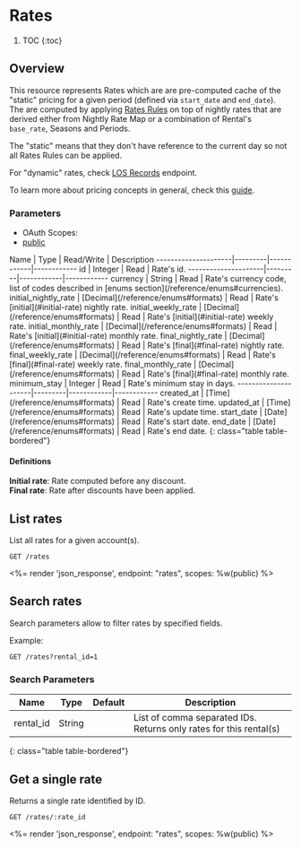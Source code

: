 # Rates

1. TOC
{:toc}

## Overview

This resource represents Rates which are are pre-computed cache of the "static" pricing for a given period (defined via `start_date` and `end_date`). The are computed by applying [Rates Rules](/reference/endpoints/rates_rules/) on top of nightly rates that are derived either from Nightly Rate Map or a combination of Rental's `base_rate`, Seasons and Periods.  

The "static" means that they don't have reference to the current day so not all Rates Rules can be applied.

For "dynamic" rates, check [LOS Records](/reference/endpoints/los_records/) endpoint.

To learn more about pricing concepts in general, check this [guide](guides/pricing-concepts/).

### Parameters
<ul class="nav nav-pills" role="tablist">
  <li class="disabled"><a>OAuth Scopes:</a></li>
  <li class="active"><a href="#public" role="tab" data-toggle="pill">public</a></li>
</ul>
<div class="tab-content" markdown="1">
  <div class="tab-pane active" id="public" markdown="1">
Name                 | Type    | Read/Write | Description
---------------------|---------|------------|------------
id                   | Integer | Read       | Rate's id.
---------------------|---------|------------|------------
currency             | String  | Read       | Rate's currency code, list of codes described in [enums section](/reference/enums#currencies).
initial_nightly_rate | [Decimal](/reference/enums#formats) | Read       | Rate's [initial](#initial-rate) nightly rate.
initial_weekly_rate  | [Decimal](/reference/enums#formats) | Read       | Rate's [initial](#initial-rate) weekly rate.
initial_monthly_rate | [Decimal](/reference/enums#formats) | Read       | Rate's [initial](#initial-rate) monthly rate.
final_nightly_rate   | [Decimal](/reference/enums#formats) | Read       | Rate's [final](#final-rate) nightly rate.
final_weekly_rate    | [Decimal](/reference/enums#formats) | Read       | Rate's [final](#final-rate) weekly rate.
final_monthly_rate   | [Decimal](/reference/enums#formats) | Read       | Rate's [final](#final-rate) monthly rate.
minimum_stay         | Integer | Read       | Rate's minimum stay in days.
---------------------|---------|------------|------------
created_at           | [Time](/reference/enums#formats) | Read       | Rate's create time.
updated_at           | [Time](/reference/enums#formats) | Read       | Rate's update time.
start_date           | [Date](/reference/enums#formats) | Read       | Rate's start date.
end_date             | [Date](/reference/enums#formats) | Read       | Rate's end date.
{: class="table table-bordered"}
  </div>
</div>

<div class="callout callout-info">
  <h4>Definitions</h4>
  <strong>Initial rate</strong>: Rate computed before any discount.<br>
  <strong>Final rate</strong>: Rate after discounts have been applied.
</div>

## List rates

List all rates for a given account(s).

~~~
GET /rates
~~~

<%= render 'json_response', endpoint: "rates", scopes: %w(public) %>

## Search rates

Search parameters allow to filter rates by specified fields.

Example:

~~~
GET /rates?rental_id=1
~~~

### Search Parameters

Name             | Type    | Default | Description
-----------------|---------|---------|-------------
rental_id        | String  |         | List of comma separated IDs. Returns only rates for this rental(s)
{: class="table table-bordered"}

## Get a single rate

Returns a single rate identified by ID.

~~~
GET /rates/:rate_id
~~~

<%= render 'json_response', endpoint: "rates", scopes: %w(public) %>
